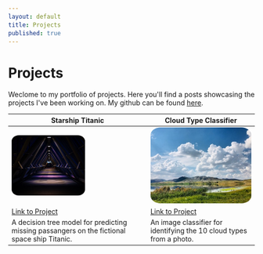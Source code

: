 ```yaml
---
layout: default
title: Projects
published: true
---
```


# Projects

Weclome to my portfolio of projects. Here you'll find a posts showcasing the projects I've been working on. My github can be found [here](https://github.com/benbardev).

| Starship Titanic | Cloud Type Classifier |
|---|---|
| <img src="images/starship.jpg" style="border-radius:10%" width=150px> | <img src="images/cloud.jpg" style="border-radius:10%" width=350px> |
| [Link to Project](projects/starship) | [Link to Project](_posts/2023-05-14-Cloud-classifier-project) |
| A decision tree model for predicting missing passangers on the fictional space ship Titanic. | An image classifier for identifying the 10 cloud types from a photo. |